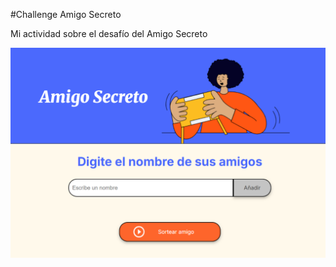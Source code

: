 #Challenge Amigo Secreto

Mi actividad sobre el desafío del Amigo Secreto

![alt text](./assets/image.png)